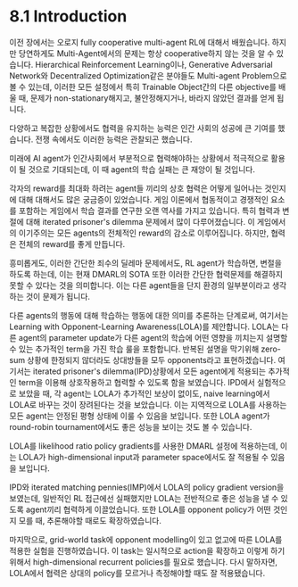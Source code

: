 # 8.1 Introduction

이전 장에서는 오로지 fully cooperative multi-agent RL에 대해서 배웠습니다. 하지만 당연하게도 Multi-Agent에서의 문제는 항상 cooperative하지 않는 것을 알 수 있습니다. Hierarchical Reinforcement Learning이나, Generative Adversarial Network와 Decentralized Optimization같은 분야들도 Multi-agent Problem으로 볼 수 있는데, 이러한 모든 설정에서 특히 Trainable Object간의 다른 objective를 배울 때, 문제가 non-stationary해지고, 불안정해지거나, 바라지 않았던 결과를 얻게 됩니다. 

다양하고 복잡한 상황에서도 협력을 유지하는 능력은 인간 사회의 성공에 큰 기여를 했습니다. 전쟁 속에서도 이러한 능력은 관찰되곤 했습니다. 

미래에 AI agent가 인간사회에서 부분적으로 협력해야하는 상황에서 적극적으로 활용이 될 것으로 기대되는데, 이 때 agent의 학습 실패는 큰 재앙이 될 것입니다.

 각자의 reward를 최대화 하려는 agent들 끼리의 상호 협력은 어떻게 일어나는 것인지에 대해 대해서도 많은 궁금증이 있었습니다. 게임 이론에서 협동적이고 경쟁적인 요소를 포함하는 게임에서 학습 결과를 연구한 오랜 역사를 가지고 있습니다. 특히 협력과 변절에 대해 iterated prisoner's dilemma 문제에서 많이 다루어졌습니다. 이 게임에서의 이기주의는 모든 agents의 전체적인 reward의 감소로 이루어집니다. 하지만, 협력은 전체의 reward를 좋게 만듭니다.

 흥미롭게도, 이러한 간단한 죄수의 딜레마 문제에서도, RL agent가 학습하면, 변절을 하도록 하는데, 이는 현재 DMARL의 SOTA 또한 이러한 간단한 협력문제를 해결하지 못할 수 있다는 것을 의미합니다. 이는 다른 agent들을 단지 환경의 일부분이라고 생각하는 것이 문제가 됩니다. 

 다른 agents의 행동에 대해 학습하는 행동에 대한 의미를 추론하는 단계로써, 여기서는 Learning with Opponent-Learning Awareness\(LOLA\)를 제안합니다. LOLA는 다른 agent의 parameter update가 다른 agent의 학습에 어떤 영향을 끼치는지 설명할 수 있는 추가적인 term을 가진 학습 룰을 포함합니다. 반복된 설명을 막기위해 zero-sum 상황에 한정되지 않더라도 상대방들을 모두 opponents라고 표현하겠습니다. 여기서는 iterated prisoner's dilemma\(IPD\)상황에서 모든 agent에게 적용되는 추가적인 term을 이용해 상호작용하고 협력할 수 있도록 함을 보였습니다. IPD에서 실험적으로 보았을 때, 각 agent는 LOLA가 추가적인 보상이 없이도, naive learning에서 LOLA로 바꾸는 것이 장려된다는 것을 보았습니다. 이는 지역적으로 LOLA를 사용하는 모든 agent는 안정된 평형 상태에 이룰 수 있음을 보입니다. 또한 LOLA agent가 round-robin tournament에서도 좋은 성능을 보이는 것도 볼 수 있습니다. 

 LOLA를 likelihood ratio policy gradients를 사용한 DMARL 설정에 적용하는데, 이는 LOLA가 high-dimensional input과 parameter space에서도 잘 적용될 수 있음을 보입니다.

 IPD와 iterated matching pennies\(IMP\)에서 LOLA의 policy gradient version을 보였는데, 일반적인 RL 접근에선 실패했지만 LOLA는 전반적으로 좋은 성능을 낼 수 있도록 agent끼리 협력하게 이끌었습니다. 또한 LOLA를 opponent policy가 어떤 것인지 모를 때, 추론해야할 때로도 확장하였습니다.

마지막으로, grid-world task에 opponent modelling이 있고 없고에 따른 LOLA를 적용한 실험을 진행하였습니다. 이 task는 일시적으로 action을 확장하고 이렇게 하기 위해서 high-dimensional recurrent policies를 필요로 했습니다. 다시 말하자면, LOLA에서 협력은 상대의 policy를 모르거나 측정해야할 때도 잘 적용됐습니다.


